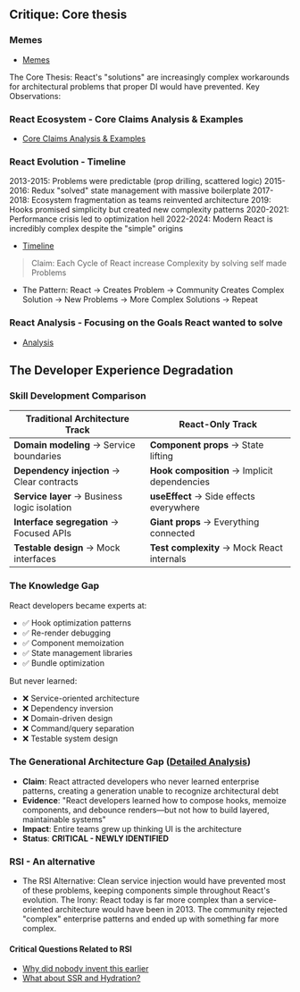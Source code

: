 ## Critique: Core thesis

### Memes

- [Memes](./Memes.md)

The Core Thesis: React's "solutions" are increasingly complex workarounds for architectural problems that proper DI would have prevented.
Key Observations:

### React Ecosystem - Core Claims Analysis & Examples

- [Core Claims Analysis & Examples](./React%20Ecosystem%20Critique:%20Core%20Claims%20Analysis.md)

### React Evolution - Timeline

2013-2015: Problems were predictable (prop drilling, scattered logic)
2015-2016: Redux "solved" state management with massive boilerplate
2017-2018: Ecosystem fragmentation as teams reinvented architecture
2019: Hooks promised simplicity but created new complexity patterns
2020-2021: Performance crisis led to optimization hell
2022-2024: Modern React is incredibly complex despite the "simple" origins

- [Timeline](./React%20Evolution%20Timeline%20Simple%20to%20Complex.md)

> Claim: Each Cycle of React increase Complexity by solving self made Problems

- The Pattern: React → Creates Problem → Community Creates Complex Solution → New Problems → More Complex Solutions → Repeat

### React Analysis - Focusing on the Goals React wanted to solve

- [Analysis](./Analysis/React%20-%20Analysis.md)


## The Developer Experience Degradation

### **Skill Development Comparison**

| Traditional Architecture Track               | React-Only Track                             |
| -------------------------------------------- | -------------------------------------------- |
| **Domain modeling** → Service boundaries     | **Component props** → State lifting          |
| **Dependency injection** → Clear contracts   | **Hook composition** → Implicit dependencies |
| **Service layer** → Business logic isolation | **useEffect** → Side effects everywhere      |
| **Interface segregation** → Focused APIs     | **Giant props** → Everything connected       |
| **Testable design** → Mock interfaces        | **Test complexity** → Mock React internals   |

### **The Knowledge Gap**

React developers became experts at:

- ✅ Hook optimization patterns
- ✅ Re-render debugging
- ✅ Component memoization
- ✅ State management libraries
- ✅ Bundle optimization

But never learned:

- ❌ Service-oriented architecture
- ❌ Dependency inversion
- ❌ Domain-driven design
- ❌ Command/query separation
- ❌ Testable system design

### **The Generational Architecture Gap** ([Detailed Analysis](./examples/The%20Generational%20Architecture%20Gap%20Analysis.md))

- **Claim**: React attracted developers who never learned enterprise patterns, creating a generation unable to recognize architectural debt
- **Evidence**: "React developers learned how to compose hooks, memoize components, and debounce renders—but not how to build layered, maintainable systems"
- **Impact**: Entire teams grew up thinking UI is the architecture
- **Status**: **CRITICAL - NEWLY IDENTIFIED**

### RSI - An alternative

- The RSI Alternative: Clean service injection would have prevented most of these problems, keeping components simple throughout React's evolution.
  The Irony: React today is far more complex than a service-oriented architecture would have been in 2013. The community rejected "complex" enterprise patterns and ended up with something far more complex.

#### Critical Questions Related to RSI

- [Why did nobody invent this earlier](./RSI/Why%20did%20nobody%20invent%20this%20earlier.md)
- [What about SSR and Hydration?](./RSI/What%20about%20SSR/README.md)
  
